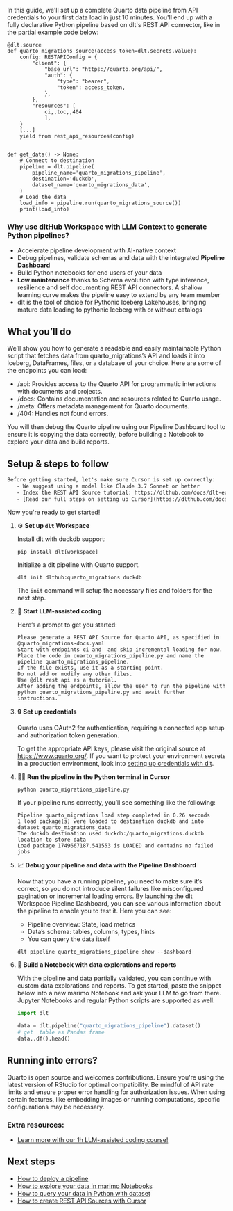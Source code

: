 In this guide, we'll set up a complete Quarto data pipeline from API credentials to your first data load in just 10 minutes. You'll end up with a fully declarative Python pipeline based on dlt's REST API connector, like in the partial example code below:

```python-outcome
@dlt.source
def quarto_migrations_source(access_token=dlt.secrets.value):
    config: RESTAPIConfig = {
        "client": {
            "base_url": "https://quarto.org/api/",
            "auth": {
                "type": "bearer",
                "token": access_token,
            },
        },
        "resources": [
            ci,,toc,,404
            ],
    }
    [...]
    yield from rest_api_resources(config)


def get_data() -> None:
    # Connect to destination
    pipeline = dlt.pipeline(
        pipeline_name='quarto_migrations_pipeline',
        destination='duckdb',
        dataset_name='quarto_migrations_data', 
    )
    # Load the data
    load_info = pipeline.run(quarto_migrations_source())
    print(load_info) 
```

### Why use dltHub Workspace with LLM Context to generate Python pipelines?

- Accelerate pipeline development with AI-native context
- Debug pipelines, validate schemas and data with the integrated **Pipeline Dashboard**
- Build Python notebooks for end users of your data
- **Low maintenance** thanks to Schema evolution with type inference, resilience and self documenting REST API connectors. A shallow learning curve makes the pipeline easy to extend by any team member
- dlt is the tool of choice for Pythonic Iceberg Lakehouses, bringing mature data loading to pythonic Iceberg with or without catalogs

## What you’ll do

We’ll show you how to generate a readable and easily maintainable Python script that fetches data from quarto_migrations’s API and loads it into Iceberg, DataFrames, files, or a database of your choice. Here are some of the endpoints you can load:

- /api: Provides access to the Quarto API for programmatic interactions with documents and projects.
- /docs: Contains documentation and resources related to Quarto usage.
- /meta: Offers metadata management for Quarto documents.
- /404: Handles not found errors.

You will then debug the Quarto pipeline using our Pipeline Dashboard tool to ensure it is copying the data correctly, before building a Notebook to explore your data and build reports.

## Setup & steps to follow

```default
Before getting started, let's make sure Cursor is set up correctly:
   - We suggest using a model like Claude 3.7 Sonnet or better
   - Index the REST API Source tutorial: https://dlthub.com/docs/dlt-ecosystem/verified-sources/rest_api/ and add it to context as **@dlt rest api**
   - [Read our full steps on setting up Cursor](https://dlthub.com/docs/dlt-ecosystem/llm-tooling/cursor-restapi#23-configuring-cursor-with-documentation)
```

Now you're ready to get started!

1. ⚙️ **Set up `dlt` Workspace**
    
    Install dlt with duckdb support:
    ```shell
    pip install dlt[workspace]
    ```

    Initialize a dlt pipeline with Quarto support.
    ```shell
    dlt init dlthub:quarto_migrations duckdb
    ```

    The `init` command will setup the necessary files and folders for the next step.
    
2. 🤠 **Start LLM-assisted coding**
    
    Here’s a prompt to get you started:
    
    ```prompt
    Please generate a REST API Source for Quarto API, as specified in @quarto_migrations-docs.yaml 
    Start with endpoints ci and  and skip incremental loading for now. 
    Place the code in quarto_migrations_pipeline.py and name the pipeline quarto_migrations_pipeline. 
    If the file exists, use it as a starting point. 
    Do not add or modify any other files. 
    Use @dlt rest api as a tutorial. 
    After adding the endpoints, allow the user to run the pipeline with python quarto_migrations_pipeline.py and await further instructions.
    ```

    
3. 🔒 **Set up credentials** 
    
    Quarto uses OAuth2 for authentication, requiring a connected app setup and authorization token generation.
    
    To get the appropriate API keys, please visit the original source at https://www.quarto.org/.
    If you want to protect your environment secrets in a production environment, look into [setting up credentials with dlt](https://dlthub.com/docs/walkthroughs/add_credentials).
    
4. 🏃‍♀️ **Run the pipeline in the Python terminal in Cursor**
    
    ```shell
    python quarto_migrations_pipeline.py
    ```
    
    If your pipeline runs correctly, you’ll see something like the following:
    
    ```shell
    Pipeline quarto_migrations load step completed in 0.26 seconds
    1 load package(s) were loaded to destination duckdb and into dataset quarto_migrations_data
    The duckdb destination used duckdb:/quarto_migrations.duckdb location to store data
    Load package 1749667187.541553 is LOADED and contains no failed jobs
    ```
    
5. 📈 **Debug your pipeline and data with the Pipeline Dashboard**

    Now that you have a running pipeline, you need to make sure it’s correct, so you do not introduce silent failures like misconfigured pagination or incremental loading errors. By launching the dlt Workspace Pipeline Dashboard, you can see various information about the pipeline to enable you to test it. Here you can see:
    - Pipeline overview: State, load metrics
    - Data’s schema: tables, columns, types, hints
    - You can query the data itself
    
    ```shell
    dlt pipeline quarto_migrations_pipeline show --dashboard
    ```
    
6. 🐍 **Build a Notebook with data explorations and reports**

    With the pipeline and data partially validated, you can continue with custom data explorations and reports. To get started, paste the snippet below into a new marimo Notebook and ask your LLM to go from there. Jupyter Notebooks and regular Python scripts are supported as well.

    
    ```python
    import dlt

   data = dlt.pipeline("quarto_migrations_pipeline").dataset()
   # get  table as Pandas frame
   data..df().head()
    ```

## Running into errors?

Quarto is open source and welcomes contributions. Ensure you're using the latest version of RStudio for optimal compatibility. Be mindful of API rate limits and ensure proper error handling for authorization issues. When using certain features, like embedding images or running computations, specific configurations may be necessary.

### Extra resources:

- [Learn more with our 1h LLM-assisted coding course!](https://www.youtube.com/watch?v=GGid70rnJuM)

## Next steps

- [How to deploy a pipeline](https://dlthub.com/docs/walkthroughs/deploy-a-pipeline)
- [How to explore your data in marimo Notebooks](https://dlthub.com/docs/general-usage/dataset-access/marimo)
- [How to query your data in Python with dataset](https://dlthub.com/docs/general-usage/dataset-access/dataset)
- [How to create REST API Sources with Cursor](https://dlthub.com/docs/dlt-ecosystem/llm-tooling/cursor-restapi)